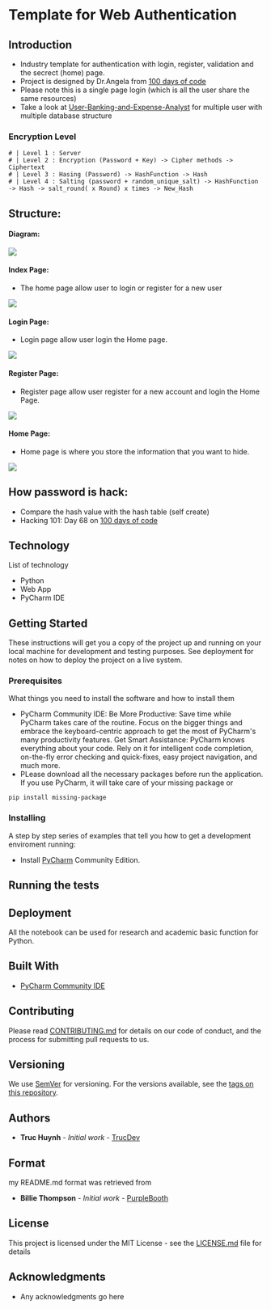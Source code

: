 # Template for Web Authentication

## Introduction
- Industry template for authentication with login, register, validation and the secrect (home) page. 
- Project is designed by Dr.Angela from [100 days of code](https://100daysofpython.dev/)
- Please note this is a single page login (which is all the user share the same resources)
- Take a look at [User-Banking-and-Expense-Analyst](https://github.com/jackyhuynh/User_Banking_and_Expense_Analyst) for multiple user with multiple database structure

### Encryption Level
```code
# | Level 1 : Server
# | Level 2 : Encryption (Password + Key) -> Cipher methods -> Ciphertext
# | Level 3 : Hasing (Password) -> HashFunction -> Hash
# | Level 4 : Salting (password + random_unique_salt) -> HashFunction -> Hash -> salt_round( x Round) x times -> New_Hash
```

## Structure:

#### Diagram:
<img src="https://github.com/jackyhuynh/web_app_with_authentication_template/blob/main/images/diagram.JPG">

#### Index Page:
- The home page allow user to login or register for a new user
<img src="https://github.com/jackyhuynh/web_app_with_authentication_template/blob/main/images/index.JPG">

#### Login Page:
- Login page allow user login the Home page.
<img src="https://github.com/jackyhuynh/web_app_with_authentication_template/blob/main/images/login.JPG">

#### Register Page:
- Register page allow user register for a new account and login the Home Page.
<img src="https://github.com/jackyhuynh/web_app_with_authentication_template/blob/main/images/register.JPG">

#### Home Page:
- Home page is where you store the information that you want to hide.
<img src="https://github.com/jackyhuynh/web_app_with_authentication_template/blob/main/images/home.JPG">

## How password is hack:
- Compare the hash value with the hash table (self create)
- Hacking 101: Day 68 on [100 days of code](https://www.udemy.com/course/100-days-of-code)

## Technology
List of technology
- Python 
- Web App
- PyCharm IDE

## Getting Started
These instructions will get you a copy of the project up and running on your local machine for development and testing purposes. See deployment for notes on how to deploy the project on a live system.

### Prerequisites
What things you need to install the software and how to install them
- PyCharm Community IDE: Be More Productive: Save time while PyCharm takes care of the routine. Focus on the bigger things and embrace the keyboard-centric approach to get the most of PyCharm's many productivity features. Get Smart Assistance: PyCharm knows everything about your code. Rely on it for intelligent code completion, on-the-fly error checking and quick-fixes, easy project navigation, and much more.
- PLease download all the necessary packages before run the application. If you use PyCharm, it will take care of your missing package or
```
pip install missing-package
```

### Installing
A step by step series of examples that tell you how to get a development enviroment running:
* Install [PyCharm](https://www.jetbrains.com/help/pycharm/installation-guide.html) Community Edition.


## Running the tests


## Deployment
All the notebook can be used for research and academic basic function for Python. 

## Built With
* [PyCharm Community IDE](https://www.jetbrains.com/pycharm/download/#section=windows) 

## Contributing
Please read [CONTRIBUTING.md](CONTRIBUTING.md) for details on our code of conduct, and the process for submitting pull requests to us.

## Versioning

We use [SemVer](http://semver.org/) for versioning. For the versions available, see the [tags on this repository](). 

## Authors

* **Truc Huynh** - *Initial work* - [TrucDev](https://github.com/jackyhuynh)

## Format
my README.md format was retrieved from
* **Billie Thompson** - *Initial work* - [PurpleBooth](https://github.com/PurpleBooth)

## License

This project is licensed under the MIT License - see the [LICENSE.md](LICENSE.md) file for details

## Acknowledgments
* Any acknowledgments go here
